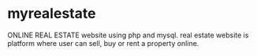 # myrealestate
ONLINE REAL ESTATE website using php and mysql.
real estate website is platform where user can sell, buy or rent a property online.
